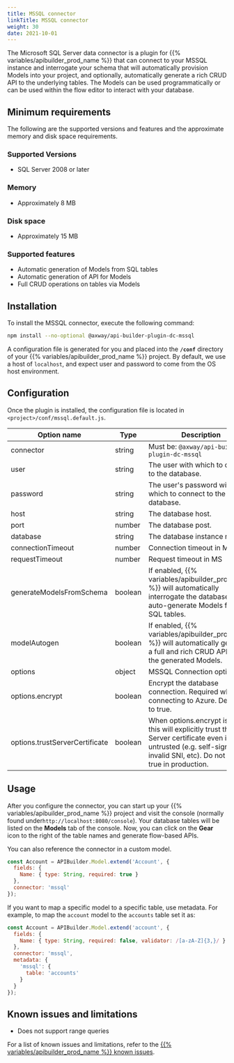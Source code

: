 ```yaml
---
title: MSSQL connector
linkTitle: MSSQL connector
weight: 30
date: 2021-10-01
---
```


The Microsoft SQL Server data connector is a plugin for {{% variables/apibuilder_prod_name %}} that can connect to your MSSQL instance and interrogate your schema that will automatically provision Models into your project, and optionally, automatically generate a rich CRUD API to the underlying tables. The Models can be used programmatically or can be used within the flow editor to interact with your database.

## Minimum requirements

The following are the supported versions and features and the approximate memory and disk space requirements.

### Supported Versions

* SQL Server 2008 or later

### Memory

* Approximately 8 MB

### Disk space

* Approximately 15 MB

### Supported features

* Automatic generation of Models from SQL tables
* Automatic generation of API for Models
* Full CRUD operations on tables via Models

## Installation

To install the MSSQL connector, execute the following command:

```bash
npm install --no-optional @axway/api-builder-plugin-dc-mssql
```

A configuration file is generated for you and placed into the **`/conf`** directory of your {{% variables/apibuilder_prod_name %}} project. By default, we use a host of `localhost`, and expect user and password to come from the OS host environment.

## Configuration

Once the plugin is installed, the configuration file is located in `<project>/conf/mssql.default.js`.

| Option name | Type | Description |
| --- | --- | --- |
| connector | string | Must be: `@axway/api-builder-plugin-dc-mssql` |
| user | string | The user with which to connect to the database. |
| password | string | The user's password with which to connect to the database. |
| host | string | The database host. |
| port | number | The database post. |
| database | string | The database instance name. |
| connectionTimeout | number | Connection timeout in MS |
| requestTimeout | number | Request timeout in MS |
| generateModelsFromSchema | boolean | If enabled, {{% variables/apibuilder_prod_name %}} will automatically interrogate the database and auto-generate Models from SQL tables. |
| modelAutogen | boolean | If enabled, {{% variables/apibuilder_prod_name %}} will automatically generate a full and rich CRUD API from the generated Models. |
| options | object | MSSQL Connection options |
| options.encrypt | boolean | Encrypt the database connection. Required when connecting to Azure. Defaults to true. |
| options.trustServerCertificate | boolean | When options.encrypt is true, this will explicitly trust the SQL Server certificate even if it is untrusted (e.g. self-signed, invalid SNI, etc). Do not set to true in production. |

## Usage

After you configure the connector, you can start up your {{% variables/apibuilder_prod_name %}} project and visit the console (normally found under`http://localhost:8080/console`). Your database tables will be listed on the **Models** tab of the console. Now, you can click on the **Gear** icon to the right of the table names and generate flow-based APIs.

You can also reference the connector in a custom model.

```javascript
const Account = APIBuilder.Model.extend('Account', {
  fields: {
    Name: { type: String, required: true }
  },
  connector: 'mssql'
});
```

If you want to map a specific model to a specific table, use metadata. For example, to map the `account` model to the `accounts` table set it as:

```javascript
const Account = APIBuilder.Model.extend('account', {
  fields: {
    Name: { type: String, required: false, validator: /[a-zA-Z]{3,}/ }
  },
  connector: 'mssql',
  metadata: {
    'mssql': {
      table: 'accounts'
    }
  }
});
```

## Known issues and limitations

* Does not support range queries

For a list of known issues and limitations, refer to the [{{% variables/apibuilder_prod_name %}} known issues](/docs/known_issues).
